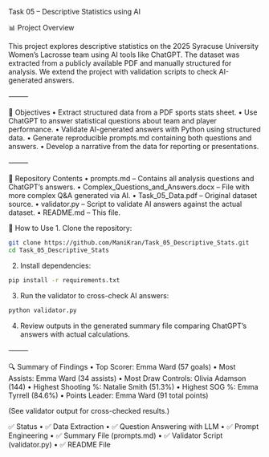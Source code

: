 Task 05 – Descriptive Statistics using AI

📊 Project Overview

This project explores descriptive statistics on the 2025 Syracuse University Women’s Lacrosse team using AI tools like ChatGPT. The dataset was extracted from a publicly available PDF and manually structured for analysis. We extend the project with validation scripts to check AI-generated answers.

⸻

🧠 Objectives
	•	Extract structured data from a PDF sports stats sheet.
	•	Use ChatGPT to answer statistical questions about team and player performance.
	•	Validate AI-generated answers with Python using structured data.
	•	Generate reproducible prompts.md containing both questions and answers.
	•	Develop a narrative from the data for reporting or presentations.

⸻

📁 Repository Contents
	•	prompts.md – Contains all analysis questions and ChatGPT’s answers.
	•	Complex_Questions_and_Answers.docx – File with more complex Q&A generated via AI.
	•	Task_05_Data.pdf – Original dataset source.
	•	validator.py – Script to validate AI answers against the actual dataset.
	•	README.md – This file.

🚀 How to Use
	1.	Clone the repository:

```bash
git clone https://github.com/ManiKran/Task_05_Descriptive_Stats.git
cd Task_05_Descriptive_Stats
```
2.	Install dependencies:
   
```bash
pip install -r requirements.txt
```
3.	Run the validator to cross-check AI answers:
```bash
python validator.py
```

4.	Review outputs in the generated summary file comparing ChatGPT’s answers with actual calculations.

⸻

🔍 Summary of Findings
	•	Top Scorer: Emma Ward (57 goals)
	•	Most Assists: Emma Ward (34 assists)
	•	Most Draw Controls: Olivia Adamson (144)
	•	Highest Shooting %: Natalie Smith (51.3%)
	•	Highest SOG %: Emma Tyrrell (84.6%)
	•	Points Leader: Emma Ward (91 total points)

(See validator output for cross-checked results.)

✅ Status
	•	✅ Data Extraction
	•	✅ Question Answering with LLM
	•	✅ Prompt Engineering
	•	✅ Summary File (prompts.md)
	•	✅ Validator Script (validator.py)
	•	✅ README File


